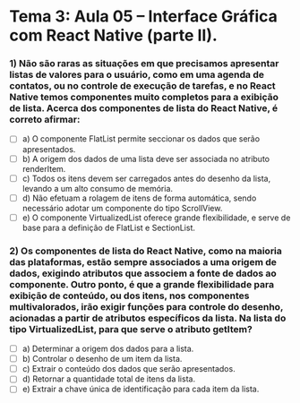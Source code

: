 # Tema 3: Aula 05 – Interface Gráfica com React Native (parte II).

### 1) Não são raras as situações em que precisamos apresentar listas de valores para o usuário, como em uma agenda de contatos, ou no controle de execução de tarefas, e no React Native temos componentes muito completos para a exibição de lista. Acerca dos componentes de lista do React Native, é correto afirmar:
- [ ] a) O componente FlatList permite seccionar os dados que serão apresentados.
- [ ] b) A origem dos dados de uma lista deve ser associada no atributo renderItem.
- [ ] c) Todos os itens devem ser carregados antes do desenho da lista, levando a um alto consumo de memória.
- [ ] d) Não efetuam a rolagem de itens de forma automática, sendo necessário adotar um componente do tipo ScrollView.
- [ ] e) O componente VirtualizedList oferece grande flexibilidade, e serve de base para a definição de FlatList e SectionList.

### 2) Os componentes de lista do React Native, como na maioria das plataformas, estão sempre associados a uma origem de dados, exigindo atributos que associem a fonte de dados ao componente. Outro ponto, é que a grande flexibilidade para exibição de conteúdo, ou dos itens, nos componentes multivalorados, irão exigir funções para controle do desenho, acionadas a partir de atributos específicos da lista. Na lista do tipo VirtualizedList, para que serve o atributo getItem?
- [ ] a) Determinar a origem dos dados para a lista.
- [ ] b) Controlar o desenho de um item da lista.
- [ ] c) Extrair o conteúdo dos dados que serão apresentados.
- [ ] d) Retornar a quantidade total de itens da lista.
- [ ] e) Extrair a chave única de identificação para cada item da lista.
